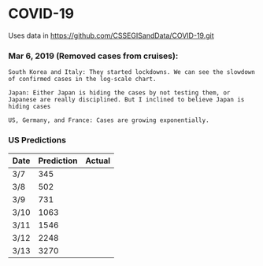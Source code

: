 # COVID-19

Uses data in https://github.com/CSSEGISandData/COVID-19.git

### Mar 6, 2019 (Removed cases from cruises):

    South Korea and Italy: They started lockdowns. We can see the slowdown of confirmed cases in the log-scale chart.
  
    Japan: Either Japan is hiding the cases by not testing them, or Japanese are really disciplined. But I inclined to believe Japan is hiding cases
  
    US, Germany, and France: Cases are growing exponentially.
  
### US Predictions

|Date | Prediction | Actual |
|-----|------------|--------|
|3/7  |   345      |        |
|3/8  |   502      |        |
|3/9  |   731      |        |
|3/10 |   1063     |        |
|3/11 |   1546     |        |
|3/12 |   2248     |        |
|3/13 |   3270     |        |
